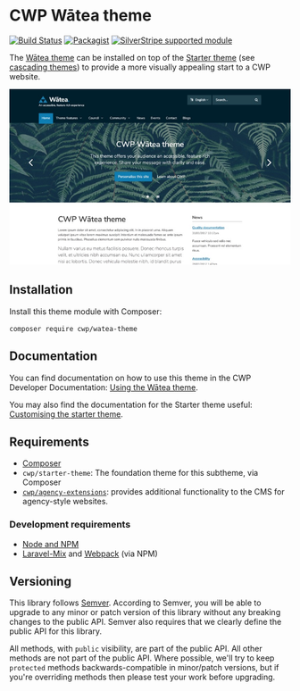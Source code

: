 # CWP Wātea theme

[![Build Status](https://travis-ci.org/silverstripe/cwp-watea-theme.svg?branch=master)](https://travis-ci.org/silverstripe/cwp-watea-theme)
[![Packagist](https://img.shields.io/packagist/v/cwp/watea-theme.svg)](https://packagist.org/packages/cwp/watea-theme)
[![SilverStripe supported module](https://img.shields.io/badge/silverstripe-supported-0071C4.svg)](https://www.silverstripe.org/software/addons/silverstripe-commercially-supported-module-list/)

The [Wātea theme](https://github.com/silverstripe/cwp-watea-theme) can be installed on top of the
[Starter theme](https://github.com/silverstripe/cwp-starter-theme) (see
[cascading themes](https://docs.silverstripe.org/en/4/developer_guides/templates/themes)) to provide a more visually
appealing start to a CWP website.

![Screenshot](docs/images/screenshot.jpg)

## Installation

Install this theme module with Composer:

```
composer require cwp/watea-theme
```

## Documentation

You can find documentation on how to use this theme in the CWP Developer Documentation:
[Using the Wātea theme](https://github.com/silverstripe/cwp/blob/master/docs/en/01_Working_with_projects/14_Using_the_Watea_theme.md).

You may also find the documentation for the Starter theme useful:
[Customising the starter theme](https://github.com/silverstripe/cwp/blob/master/docs/en/01_Working_with_projects/05_Customising_the_starter_theme.md).

## Requirements

* [Composer](https://getcomposer.org)
* `cwp/starter-theme`: The foundation theme for this subtheme, via Composer
* [`cwp/agency-extensions`](https://github.com/silverstripe/cwp-agencyextensions): provides additional functionality
  to the CMS for agency-style websites.

### Development requirements

* [Node and NPM](https://docs.npmjs.com/getting-started/installing-node)
* [Laravel-Mix](https://github.com/JeffreyWay/laravel-mix) and [Webpack](https://webpack.github.io) (via NPM)

## Versioning

This library follows [Semver](http://semver.org). According to Semver, you will be able to upgrade to any minor or patch version of this library without any breaking changes to the public API. Semver also requires that we clearly define the public API for this library.

All methods, with `public` visibility, are part of the public API. All other methods are not part of the public API. Where possible, we'll try to keep `protected` methods backwards-compatible in minor/patch versions, but if you're overriding methods then please test your work before upgrading.
